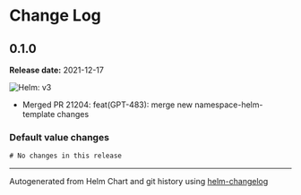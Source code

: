 # Change Log

## 0.1.0 

**Release date:** 2021-12-17

![Helm: v3](https://img.shields.io/static/v1?label=Helm&message=v3&color=informational&logo=helm)


* Merged PR 21204: feat(GPT-483): merge new namespace-helm-template changes 

### Default value changes

```diff
# No changes in this release
```

---
Autogenerated from Helm Chart and git history using [helm-changelog](https://github.com/mogensen/helm-changelog)
